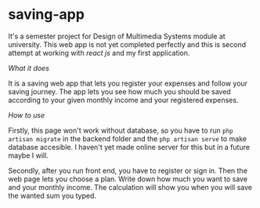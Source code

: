 # saving-app
It's a semester project for Design of Multimedia Systems module at university.
This web app is not yet completed perfectly and this is second attempt at working with *react js* and my first application.

*What it does*

It is a saving web app that lets you register your expenses and follow your saving journey. 
The app lets you see how much you should be saved according to your given monthly income and your registered expenses. 

*How to use*

Firstly, this page won't work without database, so you have to run `php artisan migrate` in the backend folder and the `php artisan serve` to make database accesible.
I haven't yet made online server for this but in a future maybe I will.

Secondly, after you run front end, you have to register or sign in. Then the web page lets you choose a plan. Write down how much you want to save and your monthly income.
The calculation will show you when you will save the wanted sum you typed.

